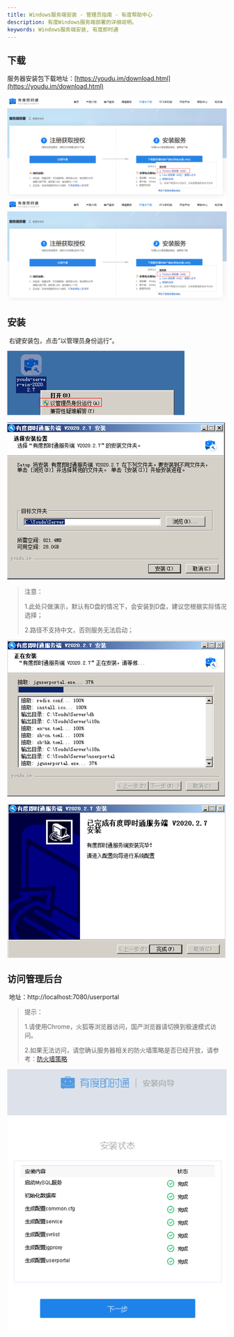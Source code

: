 ```yaml
---
title: Windows服务端安装 - 管理员指南 - 有度帮助中心
description: 有度Windows服务端部署的详细说明。
keywords: Windows服务端安装, 有度即时通
---
```


## 下载

服务器安装包下载地址：[https://youdu.im/download.html](https://youdu.im/download.html)

![image-20201113155820966](res/a01_00002/image-20201113155820966.png)![image-20201113155820966](res/a01_00002/image-20201113155820966.png)

## 安装

​	右键安装包，点击”以管理员身份运行“。

![image-20201113161043547](res/a01_00002/image-20201113161043547.png)

![image-20201113161429056](res/a01_00002/image-20201113161429056.png)

> 注意：
>
> 1.此处只做演示，默认有D盘的情况下，会安装到D盘，建议您根据实际情况选择；
>
> 2.路径不支持中文，否则服务无法启动；

![image-20201113161511970](res/a01_00002/image-20201113161511970.png)

![image-20201113161803354](res/a01_00002/image-20201113161803354.png)

## 访问管理后台

​	地址：http://localhost:7080/userportal

> 提示：
>
> 1.请使用Chrome，火狐等浏览器访问，国产浏览器请切换到极速模式访问。
>
> 2.如果无法访问，请您确认服务器相关的防火墙策略是否已经开放，请参考：[防火墙策略](a01_00004.md)

![image-20201113161848714](res/a01_00002/image-20201113161848714.png)